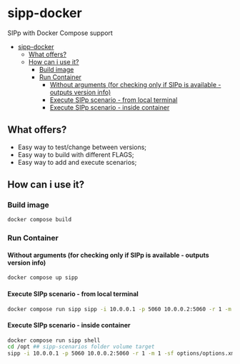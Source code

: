 # sipp-docker

SIPp with Docker Compose support

- [sipp-docker](#sipp-docker)
  - [What offers?](#what-offers)
  - [How can i use it?](#how-can-i-use-it)
    - [Build image](#build-image)
    - [Run Container](#run-container)
      - [Without arguments (for checking only if SIPp is available - outputs version info)](#without-arguments-for-checking-only-if-sipp-is-available---outputs-version-info)
      - [Execute SIPp scenario - from local terminal](#execute-sipp-scenario---from-local-terminal)
      - [Execute SIPp scenario - inside container](#execute-sipp-scenario---inside-container)

## What offers?

- Easy way to test/change between versions;
- Easy way to build with different FLAGS;
- Easy way to add and execute scenarios;

## How can i use it?

### Build image

```sh
docker compose build
```

### Run Container

#### Without arguments (for checking only if SIPp is available - outputs version info)

```sh
docker compose up sipp
```

#### Execute SIPp scenario - from local terminal

```sh
docker compose run sipp sipp -i 10.0.0.1 -p 5060 10.0.0.2:5060 -r 1 -m 1 -sf /opt/options/options.xml
```

#### Execute SIPp scenario - inside container

```sh
docker compose run sipp shell
cd /opt ## sipp-scenarios folder volume target
sipp -i 10.0.0.1 -p 5060 10.0.0.2:5060 -r 1 -m 1 -sf options/options.xml
```
